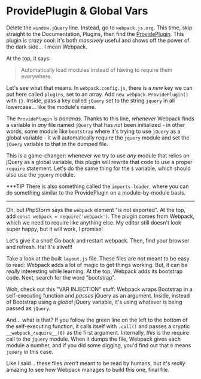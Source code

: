 # ProvidePlugin & Global Vars

Delete the `window.jQuery` line. Instead, go to `webpack.js.org`. This time, skip
straight to the Documentation, Plugins, then find the [ProvidePlugin](https://webpack.js.org/plugins/provide-plugin/).
This plugin is *crazy* cool: it's both *massively* useful and shows off the power
of the dark side... I mean Webpack.

At the top, it says:

> Automatically load modules instead of having to require them everywhere.

Let's see what that means. In `webpack.config.js`, there is a *new* key we can
put here called `plugins`, set to an array. Add `new webpack.ProvidePlugin()`
with `{}`. Inside, pass a key called `jQuery` set to the string `jquery` in all
lowercase... like the module's name.

The `ProvidePlugin` is *bananas*. Thanks to this line, *whenever* Webpack finds a
variable in *any* file named `jQuery` that has *not* been initialized - in other
words, some module like `bootstrap` where it's trying to use `jQuery` as a global
variable - it will automatically require the `jquery` module and set the `jQuery`
variable to that in the dumped file.

This is a game-changer: whenever we try to use *any* module that relies on jQuery
as a global variable, this plugin will rewrite that code to use a proper `require`
statement. Let's do the same thing for the `$` variable, which should also use the
`jquery` module.

***TIP
There is also something called the `imports-loader`, where you can do something
similar to the ProvidePlugin on a module-by-module basis.
***

Oh, but PhpStorm says the `webpack` element "is not exported". At the top, add
`const webpack = require('webpack')`. The plugin comes from Webpack, which we need
to require like anything else. My editor still doesn't look super happy, but it
will work, I promise!

Let's give it a shot! Go back and restart webpack. Then, find your browser and refresh.
Ha! It's alive!!!

Take a look at the built `layout.js` file. These files are *not* meant to be easy
to read: Webpack adds a lot of magic to get things working. But, it can be *really*
interesting while learning. At the top, Webpack adds its bootstrap code. Next, search
for the word "bootstrap".

Woh, check out this "VAR INJECTION" stuff: Webpack wraps Bootstrap in a self-executing
function and *passes* jQuery as an argument. Inside, instead of Bootstrap using a
*global* jQuery variable, it's using whatever is being passed as `jQuery`.

And... what is that? If you follow the green line on the left to the bottom of the
self-executing function, it calls itself with `.call()` and passes a cryptic
`__webpack_require__(0)` as the first argument. Internally, *this* is the require
call to the `jquery` module. When it dumps the file, Webpack gives each module a
number, and if you did some digging, you'd find out that `0` means `jquery` in this
case.

Like I said... these files *aren't* meant to be read by humans, but it's *really*
amazing to see how Webpack manages to build this one, final file.
